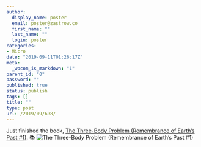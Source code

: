 ```yaml
---
author:
  display_name: poster
  email: poster@zastrow.co
  first_name: ""
  last_name: ""
  login: poster
categories:
- Micro
date: "2019-09-11T01:26:17Z"
meta:
  _wpcom_is_markdown: "1"
parent_id: "0"
password: ""
published: true
status: publish
tags: []
title: ""
type: post
url: /2019/09/698/
---
```

<p>Just finished the book, <a href="https://www.goodreads.com/review/show/2361245465?utm_medium=api&amp;utm_source=rss">The Three-Body Problem (Remembrance of Earth’s Past #1)</a>. 📚 <img src="{{ site.baseurl }}/assets/2019/09/20518872._SY75_.jpg" alt="The Three-Body Problem (Remembrance of Earth’s Past #1)" /></p>
